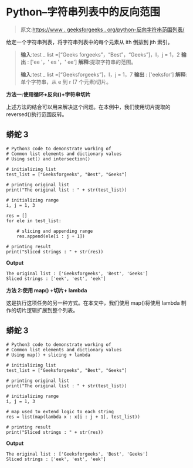# Python–字符串列表中的反向范围

> 原文:[https://www . geeksforgeeks . org/python-反向字符串范围列表/](https://www.geeksforgeeks.org/python-reverse-range-in-string-list/)

给定一个字符串列表，将字符串列表中的每个元素从 ith 倒排到 jth 索引。

> **输入**:test _ list =[“Geeks forgeeks”，“Best”，“Geeks”]，I，j = 1，2
> **输出** : ['ee '，' es '，' ee']
> **解释**:提取字符串的范围。
> 
> **输入**:test _ list =[“Geeksforgeeks”]，I，j = 1，7
> **输出** : ['eeksfor']
> **解释**:单个字符串，从 e 到 r (7 个元素)切片。

**方法一:使用循环+反向()+字符串切片**

上述方法的结合可以用来解决这个问题。在本例中，我们使用切片提取的 reversed()执行范围反转。

## 蟒蛇 3

```
# Python3 code to demonstrate working of 
# Common list elements and dictionary values 
# Using set() and intersection()

# initializing list
test_list = ["Geeksforgeeks", "Best", "Geeks"]

# printing original list
print("The original list : " + str(test_list))

# initializing range 
i, j = 1, 3

res = []
for ele in test_list:

    # slicing and appending range
    res.append(ele[i : j + 1])

# printing result 
print("Sliced strings : " + str(res))
```

**Output**

```
The original list : ['Geeksforgeeks', 'Best', 'Geeks']
Sliced strings : ['eek', 'est', 'eek']

```

**方法 2:使用 map() +切片+ lambda**

这是执行这项任务的另一种方式。在本文中，我们使用 map()将使用 lambda 制作的切片逻辑扩展到整个列表。

## 蟒蛇 3

```
# Python3 code to demonstrate working of 
# Common list elements and dictionary values 
# Using map() + slicing + lambda

# initializing list
test_list = ["Geeksforgeeks", "Best", "Geeks"]

# printing original list
print("The original list : " + str(test_list))

# initializing range 
i, j = 1, 3

# map used to extend logic to each string 
res = list(map(lambda x : x[i : j + 1], test_list))

# printing result 
print("Sliced strings : " + str(res))
```

**Output**

```
The original list : ['Geeksforgeeks', 'Best', 'Geeks']
Sliced strings : ['eek', 'est', 'eek']

```